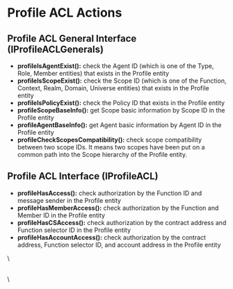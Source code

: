# Profile ACL Actions

## Profile ACL General Interface (IProfileACLGenerals)

* **profileIsAgentExist():** check the Agent ID (which is one of the Type, Role, Member entities) that exists in the Profile entity
* **profileIsScopeExist():** check the Scope ID (which is one of the Function, Context, Realm, Domain, Universe entities) that exists in the Profile entity
* **profileIsPolicyExist():** check the Policy ID that exists in the Profile entity
* **profileScopeBaseInfo():** get Scope basic information by Scope ID in the Profile entity
* **profileAgentBaseInfo():** get Agent basic information by Agent ID in the Profile entity
* **profileCheckScopesCompatibility():** check scope compatibility between two scope IDs. It means two scopes have been put on a common path into the Scope hierarchy of the Profile entity.

## Profile ACL Interface (IProfileACL)

* **profileHasAccess():** check authorization by the Function ID and message sender in the Profile entity
* **profileHasMemberAccess():** check authorization by the Function and Member ID in the Profile entity
* **profileHasCSAccess():** check authorization by the contract address and Function selector ID in the Profile entity
* **profileHasAccountAccess():** check authorization by the contract address, Function selector ID, and account address in the Profile entity

\


\
\
